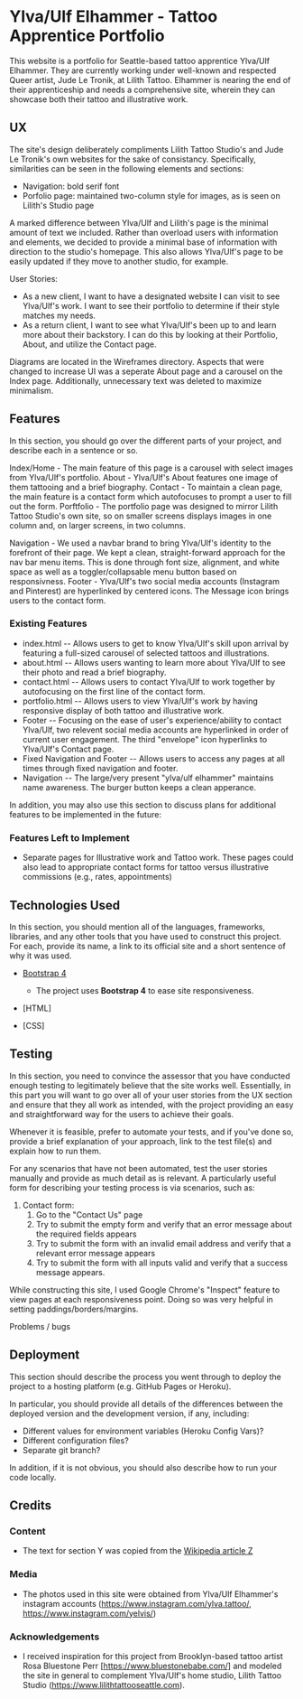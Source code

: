 # Ylva/Ulf Elhammer - Tattoo Apprentice Portfolio 

This website is a portfolio for Seattle-based tattoo apprentice Ylva/Ulf Elhammer. They are currently working under well-known and respected Queer artist, Jude Le Tronik, at Lilith Tattoo. Elhammer is nearing the end of their apprenticeship and needs a comprehensive site, wherein they can showcase both their tattoo and illustrative work.
 
## UX

The site's design deliberately compliments Lilith Tattoo Studio's and Jude Le Tronik's own websites for the sake of consistancy.
Specifically, similarities can be seen in the following elements and sections: 
- Navigation: bold serif font
- Porfolio page: maintained two-column style for images, as is seen on Lilith's Studio page

A marked difference between Ylva/Ulf and Lilith's page is the minimal amount of text we included. Rather than overload users with information and elements, we decided to provide a minimal base of information with direction to the studio's homepage. This also allows Ylva/Ulf's page to be easily updated if they move to another studio, for example. 


User Stories: 
- As a new client, I want to have a designated website I can visit to see Ylva/Ulf's work. I want to see their portfolio to determine if their style matches my needs.
- As a return client, I want to see what Ylva/Ulf's been up to and learn more about their backstory. I can do this by looking at their Portfolio, About, and utilize the Contact page.

Diagrams are located in the Wireframes directory. Aspects that were changed to increase UI was a seperate About page and a carousel on the Index page. Additionally, unnecessary text was deleted to maximize minimalism. 


## Features

In this section, you should go over the different parts of your project, and describe each in a sentence or so.

Index/Home - The main feature of this page is a carousel with select images from Ylva/Ulf's portfolio.
About - Ylva/Ulf's About features one image of them tattooing and a brief biography. 
Contact - To maintain a clean page, the main feature is a contact form which autofocuses to prompt a user to fill out the form. 
Porftfolio - The portfolio page was designed to mirror Lilith Tattoo Studio's own site, so on smaller screens displays images in one column and, on larger screens, in two columns. 

Navigation - We used a navbar brand to bring Ylva/Ulf's identity to the forefront of their page. We kept a clean, straight-forward approach for the nav bar menu items. This is done through font size, alignment, and white space as well as a toggler/collapsable menu button based on responsivness. 
Footer - Ylva/Ulf's two social media accounts (Instagram and Pinterest) are hyperlinked by centered icons. The Message icon brings users to the contact form.


### Existing Features

- index.html
 -- Allows users to get to know Ylva/Ulf's skill upon arrival by featuring a full-sized carousel of selected tattoos and illustrations. 
- about.html
 -- Allows users wanting to learn more about Ylva/Ulf to see their photo and read a brief biography. 
- contact.html
 -- Allows users to contact Ylva/Ulf to work together by autofocusing on the first line of the contact form. 
- portfolio.html 
 -- Allows users to view Ylva/Ulf's work by having responsive display of both tattoo and illustrative work. 
- Footer 
 -- Focusing on the ease of user's experience/ability to contact Ylva/Ulf, two relevent social media accounts are hyperlinked in order of current user engagement. The third "envelope" icon hyperlinks to Ylva/Ulf's Contact page.
- Fixed Navigation and Footer 
 -- Allows users to access any pages at all times through fixed navigation and footer.
- Navigation 
 -- The large/very present "ylva/ulf elhammer" maintains name awareness. The burger button keeps a clean apperance. 


In addition, you may also use this section to discuss plans for additional features to be implemented in the future:

### Features Left to Implement
- Separate pages for Illustrative work and Tattoo work. These pages could also lead to appropriate contact forms for tattoo versus illustrative commissions (e.g., rates, appointments)

## Technologies Used

In this section, you should mention all of the languages, frameworks, libraries, and any other tools that you have used to construct this project. For each, provide its name, a link to its official site and a short sentence of why it was used.

- [Bootstrap 4](https://getbootstrap.com/)
    - The project uses **Bootstrap 4** to ease site responsiveness. 

- [HTML] 

- [CSS]


## Testing

In this section, you need to convince the assessor that you have conducted enough testing to legitimately believe that the site works well. Essentially, in this part you will want to go over all of your user stories from the UX section and ensure that they all work as intended, with the project providing an easy and straightforward way for the users to achieve their goals.

Whenever it is feasible, prefer to automate your tests, and if you've done so, provide a brief explanation of your approach, link to the test file(s) and explain how to run them.

For any scenarios that have not been automated, test the user stories manually and provide as much detail as is relevant. A particularly useful form for describing your testing process is via scenarios, such as:

1. Contact form:
    1. Go to the "Contact Us" page
    2. Try to submit the empty form and verify that an error message about the required fields appears
    3. Try to submit the form with an invalid email address and verify that a relevant error message appears
    4. Try to submit the form with all inputs valid and verify that a success message appears.

While constructing this site, I used Google Chrome's "Inspect" feature to view pages at each responsiveness point. Doing so was very helpful in setting paddings/borders/margins. 

Problems / bugs

## Deployment

This section should describe the process you went through to deploy the project to a hosting platform (e.g. GitHub Pages or Heroku).

In particular, you should provide all details of the differences between the deployed version and the development version, if any, including:
- Different values for environment variables (Heroku Config Vars)?
- Different configuration files?
- Separate git branch?

In addition, if it is not obvious, you should also describe how to run your code locally.


## Credits

### Content
- The text for section Y was copied from the [Wikipedia article Z](https://en.wikipedia.org/wiki/Z)

### Media
- The photos used in this site were obtained from Ylva/Ulf Elhammer's instagram accounts (https://www.instagram.com/ylva.tattoo/, https://www.instagram.com/yelvis/)

### Acknowledgements

- I received inspiration for this project from Brooklyn-based tattoo artist Rosa Bluestone Perr [https://www.bluestonebabe.com/] and modeled the site in general to complement Ylva/Ulf's home studio, Lilith Tattoo Studio (https://www.lilithtattooseattle.com).
